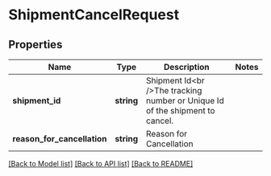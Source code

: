 # ShipmentCancelRequest

## Properties
Name | Type | Description | Notes
------------ | ------------- | ------------- | -------------
**shipment_id** | **string** | Shipment Id&lt;br /&gt;The tracking number or Unique Id of the shipment to cancel. | 
**reason_for_cancellation** | **string** | Reason for Cancellation | 

[[Back to Model list]](../README.md#documentation-for-models) [[Back to API list]](../README.md#documentation-for-api-endpoints) [[Back to README]](../README.md)


